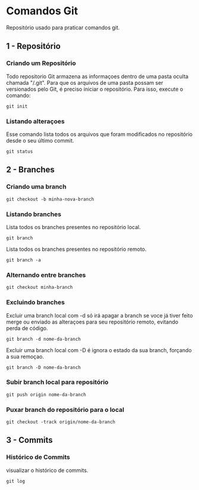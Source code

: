 # Comandos Git

Repositório usado para praticar comandos git.

## 1 - Repositório

### Criando um Repositório

Todo repositorio Git armazena as informaçoes dentro de uma pasta oculta chamada "/.git". 
Para que os arquivos de uma pasta possam ser versionados pelo Git, é preciso iniciar o repositório.
Para isso, execute o comando:

```
git init
```

### Listando alteraçoes

Esse comando lista todos os arquivos que foram modificados no repositório desde o seu último commit.

```
git status
```

## 2 - Branches

### Criando uma branch

```
git checkout -b minha-nova-branch
```

### Listando branches

Lista todos os branches presentes no repositório local.

```
git branch
```

Lista todos os branches presentes no repositório remoto.

```
git branch -a
```

### Alternando entre branches

```
git checkout minha-branch
```

### Excluindo branches

Excluir uma branch local com -d só irá apagar a branch se voce já tiver feito merge 
ou enviado as alteraçoes para seu repositório remoto, evitando perda de código.

```
git branch -d nome-da-branch
```

Excluir uma branch local com -D é ignora o estado da sua branch, forçando a sua remoçao.

```
git branch -D nome-da-branch
```

### Subir branch local para repositório

```
git push origin nome-da-branch
```

### Puxar branch do repositório para o local

```
git checkout -track origin/nome-da-branch
```

## 3 - Commits

###  Histórico de Commits

visualizar o histórico de commits.

```
git log
```

### 





```

```

### 





```

```

### 





```

```

### 





```

```

### 





```

```

### 





```

```
















